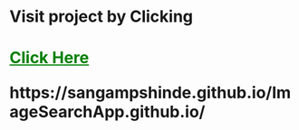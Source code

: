 <h1>Visit project by Clicking<h1>
<a href="https://sangampshinde.github.io/Image-Search-App/" target="_blank" style="color:green">Click Here</a>
<p>https://sangampshinde.github.io/ImageSearchApp.github.io/</p>
